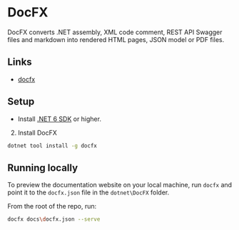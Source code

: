 # DocFX

DocFX converts .NET assembly, XML code comment, REST API Swagger files and markdown into rendered
HTML pages, JSON model or PDF files.

## Links

- [docfx](https://dotnet.github.io/docfx/index.html)

## Setup

- Install [.NET 6 SDK](https://dotnet.microsoft.com/en-us/download) or higher.

2. Install DocFX

```bash
dotnet tool install -g docfx
```

## Running locally

To preview the documentation website on your local machine, run `docfx` and point it to the
`docfx.json` file in the `dotnet\DocFX` folder.

From the root of the repo, run:

```bash
docfx docs\docfx.json --serve
```